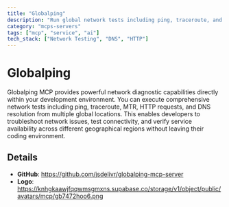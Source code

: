 ```yaml
---
title: "Globalping"
description: "Run global network tests including ping, traceroute, and DNS resolution from anywhere worldwide."
category: "mcps-servers"
tags: ["mcp", "service", "ai"]
tech_stack: ["Network Testing", "DNS", "HTTP"]
---
```


# Globalping

Globalping MCP provides powerful network diagnostic capabilities directly within your development environment. You can execute comprehensive network tests including ping, traceroute, MTR, HTTP requests, and DNS resolution from multiple global locations. This enables developers to troubleshoot network issues, test connectivity, and verify service availability across different geographical regions without leaving their coding environment.

## Details

- **GitHub**: https://github.com/jsdelivr/globalping-mcp-server
- **Logo**: https://knhgkaawjfqqwmsgmxns.supabase.co/storage/v1/object/public/avatars/mcp/gb7472hoo6.png
